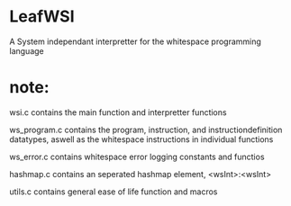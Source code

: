# LeafWSI
A System independant interpretter for the whitespace programming language

# note:
wsi.c contains the main function and interpretter functions

ws_program.c contains the program, instruction, and instructiondefinition datatypes, aswell as the whitespace instructions in individual functions

ws_error.c contains whitespace error logging constants and functios

hashmap.c contains an seperated hashmap element, \<wsInt\>:\<wsInt\>

utils.c contains general ease of life function and macros
